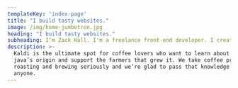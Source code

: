```yaml
---
templateKey: 'index-page'
title: "I build tasty websites."
image: /img/home-jumbotron.jpg
heading: "I build tasty websites."
subheading: I'm Zack Hall. I'm a freelance front-end developer. I create, design, and talk about crafting pixel-perfect, snappy, and user-friendly websites.
description: >-
  Kaldi is the ultimate spot for coffee lovers who want to learn about their
  java’s origin and support the farmers that grew it. We take coffee production,
  roasting and brewing seriously and we’re glad to pass that knowledge to
  anyone.
---
```


